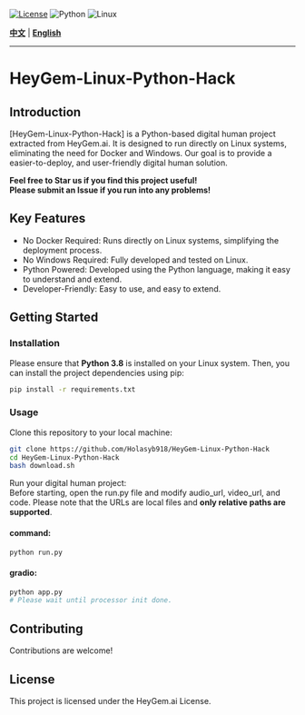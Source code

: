 
[![License](https://img.shields.io/badge/License-View%20License-blue.svg)](https://github.com/GuijiAI/HeyGem.ai/blob/main/LICENSE)
![Python](https://img.shields.io/badge/Python-3.8-blue.svg)
![Linux](https://img.shields.io/badge/OS-Linux-brightgreen.svg)

**[中文](./readme.md)** | **[English](#english-version)**

---

<a name="english-version"></a>

# HeyGem-Linux-Python-Hack

## Introduction

[HeyGem-Linux-Python-Hack] is a Python-based digital human project extracted from HeyGem.ai. It is designed to run directly on Linux systems, eliminating the need for Docker and Windows. Our goal is to provide a easier-to-deploy, and user-friendly digital human solution.

**Feel free to Star us if you find this project useful!**  
**Please submit an Issue if you run into any problems!**

## Key Features

* No Docker Required: Runs directly on Linux systems, simplifying the deployment process.
* No Windows Required: Fully developed and tested on Linux.
* Python Powered: Developed using the Python language, making it easy to understand and extend.
* Developer-Friendly: Easy to use, and easy to extend.

## Getting Started

### Installation

Please ensure that **Python 3.8** is installed on your Linux system. Then, you can install the project dependencies using pip:

```bash
pip install -r requirements.txt
```

### Usage
Clone this repository to your local machine:
```bash
git clone https://github.com/Holasyb918/HeyGem-Linux-Python-Hack
cd HeyGem-Linux-Python-Hack
bash download.sh
```
Run your digital human project:  
Before starting, open the run.py file and modify audio_url, video_url, and code. Please note that the URLs are local files and **only relative paths are supported**.  
#### command:  
```bash
python run.py 
```  
#### gradio:  
```bash
python app.py
# Please wait until processor init done.
```

## Contributing  
Contributions are welcome! 

## License
This project is licensed under the HeyGem.ai License.
